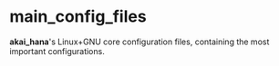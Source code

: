 # main_config_files
**akai_hana**'s Linux+GNU core configuration files, containing the most important configurations.
